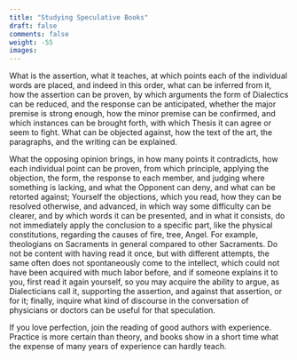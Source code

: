 ```yaml
---
title: "Studying Speculative Books"
draft: false
comments: false
weight: -55
images:
---
```


What is the assertion, what it teaches, at which points each of the individual words are placed, and indeed in this order, what can be inferred from it, how the assertion can be proven, by which arguments the form of Dialectics can be reduced, and the response can be anticipated, whether the major premise is strong enough, how the minor premise can be confirmed, and which instances can be brought forth, with which Thesis it can agree or seem to fight. What can be objected against, how the text of the art, the paragraphs, and the writing can be explained.

What the opposing opinion brings, in how many points it contradicts, how each individual point can be proven, from which principle, applying the objection, the form, the response to each member, and judging where something is lacking, and what the Opponent can deny, and what can be retorted against; Yourself the objections, which you read, how they can be resolved otherwise, and advanced, in which way some difficulty can be clearer, and by which words it can be presented, and in what it consists, do not immediately apply the conclusion to a specific part, like the physical constitutions, regarding the causes of fire, tree, Angel. For example, theologians on Sacraments in general compared to other Sacraments. Do not be content with having read it once, but with different attempts, the same often does not spontaneously come to the intellect, which could not have been acquired with much labor before, and if someone explains it to you, first read it again yourself, so you may acquire the ability to argue, as Dialecticians call it, supporting the assertion, and against that assertion, or for it; finally, inquire what kind of discourse in the conversation of physicians or doctors can be useful for that speculation.

If you love perfection, join the reading of good authors with experience. Practice is more certain than theory, and books show in a short time what the expense of many years of experience can hardly teach.